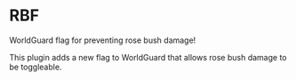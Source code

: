 # RBF
WorldGuard flag for preventing rose bush damage!

This plugin adds a new flag to WorldGuard that allows rose bush damage to be toggleable.
